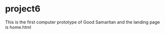 # project6
This is the first computer prototype of Good Samaritan and the landing page is home.html

